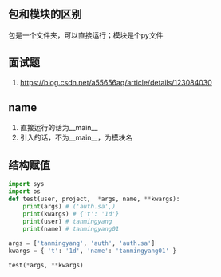 ## 包和模块的区别
包是一个文件夹，可以直接运行；模块是个py文件

## 面试题
1. https://blog.csdn.net/a55656aq/article/details/123084030

## __name__
1. 直接运行的话为__main__
2. 引入的话，不为__main__，为模块名

## 结构赋值

```python
import sys
import os
def test(user, project,  *args, name, **kwargs):
    print(args) # ('auth.sa',)
    print(kwargs) # {'t': '1d'}
    print(user) # tanmingyang
    print(name) # tanmingyang01
    
args = ['tanmingyang', 'auth', 'auth.sa']
kwargs = { 't': '1d', 'name': 'tanmingyang01' }

test(*args, **kwargs)
```